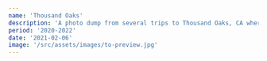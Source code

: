 ```yaml
---
name: 'Thousand Oaks'
description: 'A photo dump from several trips to Thousand Oaks, CA where my brother and his family lived for several years.'
period: '2020-2022'
date: '2021-02-06'
image: '/src/assets/images/to-preview.jpg'
---
```


